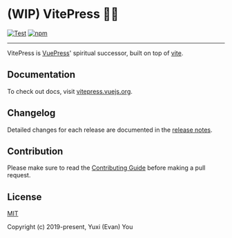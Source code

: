# (WIP) VitePress 📝💨

[![Test](https://github.com/vuejs/vitepress/workflows/Test/badge.svg)](https://github.com/vuejs/vitepress/actions)
[![npm](https://img.shields.io/npm/v/vitepress)](https://www.npmjs.com/package/vitepress)

---

VitePress is [VuePress](http://vuepress.vuejs.org/)' spiritual successor, built on top of [vite](https://github.com/vuejs/vite).

## Documentation

To check out docs, visit [vitepress.vuejs.org](https://vitepress.vuejs.org).

## Changelog

Detailed changes for each release are documented in the [release notes](https://github.com/vuejs/vitepress/releases).

## Contribution

Please make sure to read the [Contributing Guide](./.github/contributing.md) before making a pull request.

## License

[MIT](https://opensource.org/licenses/MIT)

Copyright (c) 2019-present, Yuxi (Evan) You
